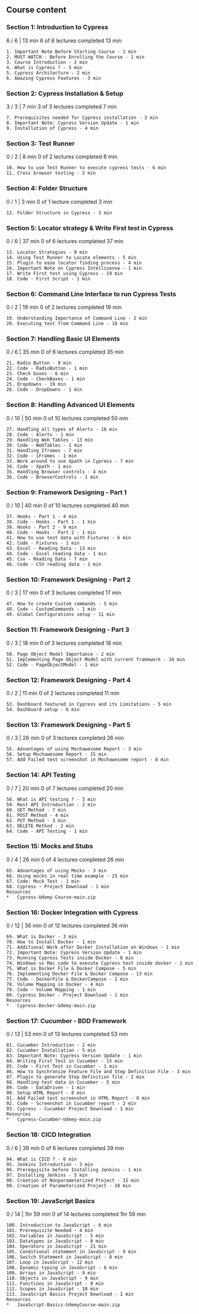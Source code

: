 Course content
--------------

### Section 1: Introduction to Cypress

6 / 6 | 13 min 6 of 6 lectures completed 13 min 
    
    1. Important Note Before Starting Course - 1 min
    2. MUST WATCH - Before Enrolling the Course - 1 min
    3. Course Introduction - 2 min
    4. What is Cypress ? - 5 min
    5. Cypress Architecture - 2 min
    6. Amazing Cypress Features - 3 min

### Section 2: Cypress Installation & Setup

3 / 3 | 7 min 3 of 3 lectures completed 7 min 
    
    7. Prerequisites needed for Cypress installation - 3 min 
    8. Important Note: Cypress Version Update - 1 min
    9. Installation of Cypress - 4 min

### Section 3: Test Runner

0 / 2 | 8 min 0 of 2 lectures completed  8 min 
    
    10. How to use Test Runner to execute cypress tests - 6 min
    11. Cross browser testing - 2 min

### Section 4: Folder Structure

0 / 1 | 3 min 0 of 1 lecture completed 3 min 
    
    12. Folder Structure in Cypress - 3 min

### Section 5: Locator strategy & Write First test in Cypress

0 / 6 | 37 min 0 of 6 lectures completed  37 min 
    
    13. Locator Strategies - 9 min
    14. Using Test Runner to Locate elements - 5 min
    15. Plugin to ease locator finding process - 4 min
    16. Important Note on Cypress Intellisense - 1 min
    17. Write First test using Cypress - 19 min
    18. Code - First Script - 1 min

### Section 6: Command Line Interface to run Cypress Tests

0 / 2 | 19 min 0 of 2 lectures completed 19 min 
    
    19. Understanding Importance of Command Line - 2 min
    20. Executing test from Command Line - 18 min

### Section 7: Handling Basic UI Elements

0 / 6 | 35 min 0 of 6 lectures completed 35 min 
    
    21. Radio Button - 9 min
    22. Code - RadioButton - 1 min
    23. Check boxes - 6 min
    24. Code - CheckBoxes - 1 min
    25. Dropdowns - 19 min
    26. Code - DropDowns - 1 min

### Section 8: Handling Advanced UI Elements

0 / 10 | 50 min 0 of 10 lectures completed 50 min 
    
    27. Handling all types of Alerts - 18 min
    28. Code - Alerts - 1 min
    29. Handling Web Tables - 13 min
    30. Code - WebTables - 1 min
    31. Handling Iframes - 7 min
    32. Code - iFrames - 1 min
    33. Work around to use Xpath in Cypress - 7 min
    34. Code - Xpath - 1 min
    35. Handling Browser controls - 4 min
    36. Code - BrowserControls - 1 min

### Section 9: Framework Designing - Part 1

0 / 10 | 40 min 0 of 10 lectures completed 40 min 
    
    37. Hooks - Part 1 - 4 min
    38. Code - Hooks - Part 1 - 1 min
    39. Hooks - Part 2 - 9 min
    40. Code - Hooks - Part 2 - 1 min
    41. How to use test data with Fixtures - 6 min
    42. Code - Fixtures - 1 min
    43. Excel - Reading Data - 13 min
    44. Code - Excel reading data - 1 min
    45. Csv - Reading Data - 7 min
    46. Code - CSV reading data - 1 min

### Section 10: Framework Designing - Part 2

0 / 3 | 17 min 0 of 3 lectures completed 17 min 
    
    47. How to create Custom commands - 5 min
    48. Code - CustomCommands - 1 min
    49. Global Configurations setup - 11 min

### Section 11: Framework Designing - Part 3

0 / 3 | 18 min 0 of 3 lectures completed 18 min 
    
    50. Page Object Model Importance - 2 min
    51. Implementing Page Object Model with current framework - 16 min
    52. Code - PageObjectModel - 1 min

### Section 12: Framework Designing - Part 4

0 / 2 | 11 min 0 of 2 lectures completed 11 min 
    
    53. Dashboard featured in Cypress and its Limitations - 5 min
    54. Dashboard setup - 6 min

### Section 13: Framework Designing - Part 5

0 / 3 | 26 min 0 of 3 lectures completed 26 min 
    
    55. Advantages of using Mochawesome Report - 3 min
    56. Setup Mochawesome Report - 15 min
    57. Add Failed test screenshot in Mochawesome report - 8 min

### Section 14: API Testing

0 / 7 | 20 min 0 of 7 lectures completed 20 min 
    
    58. What is API testing ? - 3 min
    59. Rest API Introduction - 2 min
    60. GET Method - 7 min
    61. POST Method - 4 min
    62. PUT Method - 3 min
    63. DELETE Method - 2 min
    64. Code - API Testing - 1 min

### Section 15: Mocks and Stubs

0 / 4 | 26 min 0 of 4 lectures completed 26 min 
    
    65. Advantages of using Mocks - 3 min
    66. Using mocks in real time example - 23 min
    67. Code: Mock Test - 1 min
    68. Cypress - Project Download - 1 min
    Resources    
    *   Cypress-Udemy-Course-main.zip

### Section 16: Docker Integration with Cypress

0 / 12 | 36 min 0 of 12 lectures completed 36 min 
    
    69. What is Docker - 3 min
    70. How to Install Docker - 1 min
    71. Additional Work after Docker Installation on Windows - 1 min
    72. Important Note: Cypress Version Update - 1 min
    73. Running Cypress Tests inside Docker - 8 min
    74. Windows vs Mac code to execute Cypress test inside docker - 1 min
    75. What is Docker File & Docker Compose - 5 min
    76. Implementing Docker File & Docker Compose - 13 min
    77. Code - DockerFile & DockerCompose - 1 min
    78. Volume Mapping in Docker - 4 min
    79. Code - Volume Mapping - 1 min
    80. Cypress Docker - Project Download - 1 min
    Resources    
    *   Cypress-Docker-Udemy-main.zip

### Section 17: Cucumber - BDD Framework

0 / 13 | 53 min 0 of 13 lectures completed 53 min 
    
    81. Cucumber Introduction - 2 min
    82. Cucumber Installation - 5 min
    83. Important Note: Cypress Version Update - 1 min
    84. Writing First Test in Cucumber - 15 min
    85. Code - First Test in Cucumber - 1 min
    86. How to Synchronize Feature File and Step Definition File - 3 min
    87. Plugin to generate Step Definition file - 2 min
    88. Handling test data in Cucumber - 5 min
    89. Code - DataDriven - 1 min
    90. Setup HTML Report - 8 min
    91. Add Failed test screenshot in HTML Report - 9 min
    92. Code - Screenshot in Cucumber report - 2 min
    93. Cypress - Cucumber Project Download - 1 min
    Resources    
    *   Cypress-Cucumber-Udemy-main.zip     

### Section 18: CICD Integration

0 / 6 | 39 min 0 of 6 lectures completed 39 min 
    
    94. What is CICD ? - 6 min
    95. Jenkins Introduction - 3 min
    96. Prerequisite before Installing Jenkins - 1 min
    97. Installing Jenkins - 5 min
    98. Creation of Nonparameterized Project - 15 min
    99. Creation of Parameterized Project - 10 min

### Section 19: JavaScript Basics

0 / 14 | 1hr 59 min 0 of 14 lectures completed 1hr 59 min 
    
    100. Introduction to JavaScript - 6 min
    101. Prerequisite Needed - 4 min
    102. Variables in JavaScript - 5 min
    103. Datatypes in JavaScript - 8 min
    104. Operators in JavaScript - 21 min
    105. Conditional statement in JavaScript - 9 min
    106. Switch Statement in JavaScript - 8 min
    107. Loop in JavaScript - 12 min
    108. Dynamic typing in JavaScript - 8 min
    109. Arrays in JavaScript - 9 min
    110. Objects in JavaScript - 9 min
    111. Functions in JavaScript - 9 min
    112. Scopes in JavaScript - 10 min
    113. JavaScript Basics Project Download - 1 min
    Resources    
    *   JavaScript-Basics-UdemyCourse-main.zip